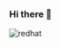 ### Hi there 👋
![redhat](https://img.shields.io/badge/redhat-FFFC00?style=for-the-badge&logo=redhat&logoColor=EE0000)
<!--
**trieuvega/trieuvega** is a ✨ _special_ ✨ repository because its `README.md` (this file) appears on your GitHub profile.

Here are some ideas to get you started:

- 🔭 I’m currently working on ...
- 🌱 I’m currently learning ...
- 👯 I’m looking to collaborate on ...
- 🤔 I’m looking for help with ...
- 💬 Ask me about ...
- 📫 How to reach me: ...
- 😄 Pronouns: ...
- ⚡ Fun fact: ...
-->
